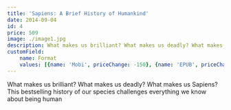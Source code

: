```yaml
---
title: 'Sapiens: A Brief History of Humankind'
date: 2014-09-04
id: 4
price: 509
image: ./image1.jpg
description: What makes us brilliant? What makes us deadly? What makes us Sapiens? This bestselling history of our species challenges everything we know about being human
customField: 
    name: Format
    values: [{name: 'Mobi', priceChange: -150}, {name: 'EPUB', priceChange: -150}, {name: 'PDF', priceChange: -150}, {name: 'Paperback', priceChange: 0}]
---
```


What makes us brilliant? What makes us deadly? What makes us Sapiens? This bestselling history of our species challenges everything we know about being human